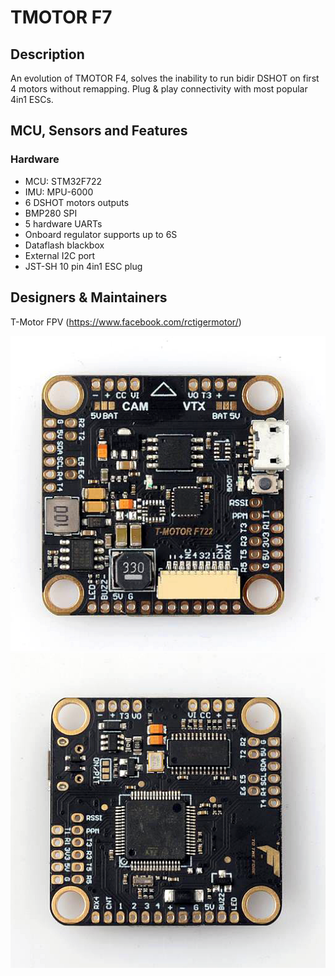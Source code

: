 # TMOTOR F7

## Description
An evolution of TMOTOR F4, solves the inability to run bidir DSHOT on first 4 motors without remapping.
Plug & play connectivity with most popular 4in1 ESCs.

## MCU, Sensors and Features

### Hardware
  - MCU: STM32F722
  - IMU: MPU-6000
  - 6 DSHOT motors outputs
  - BMP280 SPI
  - 5 hardware UARTs
  - Onboard regulator supports up to 6S
  - Dataflash blackbox
  - External I2C port
  - JST-SH 10 pin 4in1 ESC plug


## Designers & Maintainers
T-Motor FPV (https://www.facebook.com/rctigermotor/)



![TMOTOR F7 top](images/TMOTORF7-TopSide.png)
![TMOTOR F7 bottom](images/TMOTORF7-BottomSide.png)

